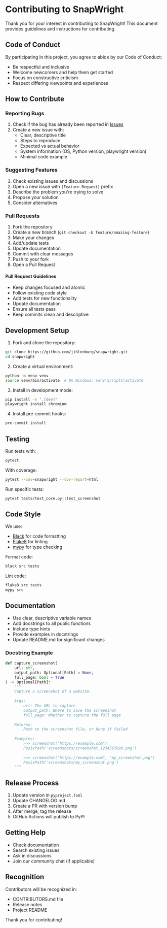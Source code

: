 # Contributing to SnapWright

Thank you for your interest in contributing to SnapWright! This document provides guidelines and instructions for contributing.

## Code of Conduct

By participating in this project, you agree to abide by our Code of Conduct:
- Be respectful and inclusive
- Welcome newcomers and help them get started
- Focus on constructive criticism
- Respect differing viewpoints and experiences

## How to Contribute

### Reporting Bugs

1. Check if the bug has already been reported in [Issues](https://github.com/jihlenburg/snapwright/issues)
2. Create a new issue with:
   - Clear, descriptive title
   - Steps to reproduce
   - Expected vs actual behavior
   - System information (OS, Python version, playwright version)
   - Minimal code example

### Suggesting Features

1. Check existing issues and discussions
2. Open a new issue with `[Feature Request]` prefix
3. Describe the problem you're trying to solve
4. Propose your solution
5. Consider alternatives

### Pull Requests

1. Fork the repository
2. Create a new branch (`git checkout -b feature/amazing-feature`)
3. Make your changes
4. Add/update tests
5. Update documentation
6. Commit with clear messages
7. Push to your fork
8. Open a Pull Request

#### Pull Request Guidelines

- Keep changes focused and atomic
- Follow existing code style
- Add tests for new functionality
- Update documentation
- Ensure all tests pass
- Keep commits clean and descriptive

## Development Setup

1. Fork and clone the repository:
```bash
git clone https://github.com/jihlenburg/snapwright.git
cd snapwright
```

2. Create a virtual environment:
```bash
python -m venv venv
source venv/bin/activate  # On Windows: venv\Scripts\activate
```

3. Install in development mode:
```bash
pip install -e ".[dev]"
playwright install chromium
```

4. Install pre-commit hooks:
```bash
pre-commit install
```

## Testing

Run tests with:
```bash
pytest
```

With coverage:
```bash
pytest --cov=snapwright --cov-report=html
```

Run specific tests:
```bash
pytest tests/test_core.py::test_screenshot
```

## Code Style

We use:
- [Black](https://github.com/psf/black) for code formatting
- [Flake8](https://flake8.pycqa.org/) for linting
- [mypy](http://mypy-lang.org/) for type checking

Format code:
```bash
black src tests
```

Lint code:
```bash
flake8 src tests
mypy src
```

## Documentation

- Use clear, descriptive variable names
- Add docstrings to all public functions
- Include type hints
- Provide examples in docstrings
- Update README.md for significant changes

### Docstring Example

```python
def capture_screenshot(
    url: str,
    output_path: Optional[Path] = None,
    full_page: bool = True
) -> Optional[Path]:
    """
    Capture a screenshot of a website.
    
    Args:
        url: The URL to capture
        output_path: Where to save the screenshot
        full_page: Whether to capture the full page
        
    Returns:
        Path to the screenshot file, or None if failed
        
    Examples:
        >>> screenshot("https://example.com")
        PosixPath('screenshots/screenshot_1234567890.png')
        
        >>> screenshot("https://example.com", "my_screenshot.png")
        PosixPath('screenshots/my_screenshot.png')
    """
```

## Release Process

1. Update version in `pyproject.toml`
2. Update CHANGELOG.md
3. Create a PR with version bump
4. After merge, tag the release
5. GitHub Actions will publish to PyPI

## Getting Help

- Check documentation
- Search existing issues
- Ask in discussions
- Join our community chat (if applicable)

## Recognition

Contributors will be recognized in:
- CONTRIBUTORS.md file
- Release notes
- Project README

Thank you for contributing!